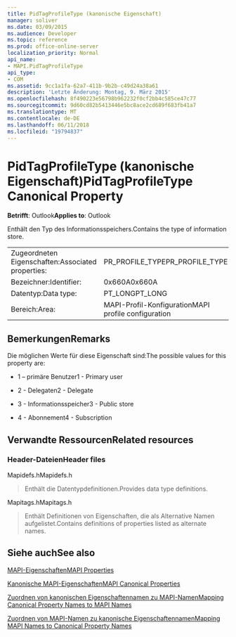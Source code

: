 ```yaml
---
title: PidTagProfileType (kanonische Eigenschaft)
manager: soliver
ms.date: 03/09/2015
ms.audience: Developer
ms.topic: reference
ms.prod: office-online-server
localization_priority: Normal
api_name:
- MAPI.PidTagProfileType
api_type:
- COM
ms.assetid: 9cc1a1fa-62a7-411b-9b2b-c49d24a38a61
description: 'Letzte Änderung: Montag, 9. März 2015'
ms.openlocfilehash: 8f490223e56798b962232f0cf2bb4c585ce47c77
ms.sourcegitcommit: 9d60cd82b5413446e5bc8ace2cd689f683fb41a7
ms.translationtype: MT
ms.contentlocale: de-DE
ms.lasthandoff: 06/11/2018
ms.locfileid: "19794837"
---
```

# <a name="pidtagprofiletype-canonical-property"></a><span data-ttu-id="95045-103">PidTagProfileType (kanonische Eigenschaft)</span><span class="sxs-lookup"><span data-stu-id="95045-103">PidTagProfileType Canonical Property</span></span>

  
  
<span data-ttu-id="95045-104">**Betrifft**: Outlook</span><span class="sxs-lookup"><span data-stu-id="95045-104">**Applies to**: Outlook</span></span> 
  
<span data-ttu-id="95045-105">Enthält den Typ des Informationsspeichers.</span><span class="sxs-lookup"><span data-stu-id="95045-105">Contains the type of information store.</span></span>
  
|||
|:-----|:-----|
|<span data-ttu-id="95045-106">Zugeordneten Eigenschaften:</span><span class="sxs-lookup"><span data-stu-id="95045-106">Associated properties:</span></span>  <br/> |<span data-ttu-id="95045-107">PR_PROFILE_TYPE</span><span class="sxs-lookup"><span data-stu-id="95045-107">PR_PROFILE_TYPE</span></span>  <br/> |
|<span data-ttu-id="95045-108">Bezeichner:</span><span class="sxs-lookup"><span data-stu-id="95045-108">Identifier:</span></span>  <br/> |<span data-ttu-id="95045-109">0x660A</span><span class="sxs-lookup"><span data-stu-id="95045-109">0x660A</span></span>  <br/> |
|<span data-ttu-id="95045-110">Datentyp:</span><span class="sxs-lookup"><span data-stu-id="95045-110">Data type:</span></span>  <br/> |<span data-ttu-id="95045-111">PT_LONG</span><span class="sxs-lookup"><span data-stu-id="95045-111">PT_LONG</span></span>  <br/> |
|<span data-ttu-id="95045-112">Bereich:</span><span class="sxs-lookup"><span data-stu-id="95045-112">Area:</span></span>  <br/> |<span data-ttu-id="95045-113">MAPI-Profil-Konfiguration</span><span class="sxs-lookup"><span data-stu-id="95045-113">MAPI profile configuration</span></span>  <br/> |
   
## <a name="remarks"></a><span data-ttu-id="95045-114">Bemerkungen</span><span class="sxs-lookup"><span data-stu-id="95045-114">Remarks</span></span>

<span data-ttu-id="95045-115">Die möglichen Werte für diese Eigenschaft sind:</span><span class="sxs-lookup"><span data-stu-id="95045-115">The possible values for this property are:</span></span>
  
- <span data-ttu-id="95045-116">1 – primäre Benutzer</span><span class="sxs-lookup"><span data-stu-id="95045-116">1 - Primary user</span></span>
    
- <span data-ttu-id="95045-117">2 - Delegaten</span><span class="sxs-lookup"><span data-stu-id="95045-117">2 - Delegate</span></span>
    
- <span data-ttu-id="95045-118">3 - Informationsspeicher</span><span class="sxs-lookup"><span data-stu-id="95045-118">3 - Public store</span></span>
    
- <span data-ttu-id="95045-119">4 - Abonnement</span><span class="sxs-lookup"><span data-stu-id="95045-119">4 - Subscription</span></span>
    
## <a name="related-resources"></a><span data-ttu-id="95045-120">Verwandte Ressourcen</span><span class="sxs-lookup"><span data-stu-id="95045-120">Related resources</span></span>

### <a name="header-files"></a><span data-ttu-id="95045-121">Header-Dateien</span><span class="sxs-lookup"><span data-stu-id="95045-121">Header files</span></span>

<span data-ttu-id="95045-122">Mapidefs.h</span><span class="sxs-lookup"><span data-stu-id="95045-122">Mapidefs.h</span></span>
  
> <span data-ttu-id="95045-123">Enthält die Datentypdefinitionen.</span><span class="sxs-lookup"><span data-stu-id="95045-123">Provides data type definitions.</span></span>
    
<span data-ttu-id="95045-124">Mapitags.h</span><span class="sxs-lookup"><span data-stu-id="95045-124">Mapitags.h</span></span>
  
> <span data-ttu-id="95045-125">Enthält Definitionen von Eigenschaften, die als Alternative Namen aufgelistet.</span><span class="sxs-lookup"><span data-stu-id="95045-125">Contains definitions of properties listed as alternate names.</span></span>
    
## <a name="see-also"></a><span data-ttu-id="95045-126">Siehe auch</span><span class="sxs-lookup"><span data-stu-id="95045-126">See also</span></span>



[<span data-ttu-id="95045-127">MAPI-Eigenschaften</span><span class="sxs-lookup"><span data-stu-id="95045-127">MAPI Properties</span></span>](mapi-properties.md)
  
[<span data-ttu-id="95045-128">Kanonische MAPI-Eigenschaften</span><span class="sxs-lookup"><span data-stu-id="95045-128">MAPI Canonical Properties</span></span>](mapi-canonical-properties.md)
  
[<span data-ttu-id="95045-129">Zuordnen von kanonischen Eigenschaftennamen zu MAPI-Namen</span><span class="sxs-lookup"><span data-stu-id="95045-129">Mapping Canonical Property Names to MAPI Names</span></span>](mapping-canonical-property-names-to-mapi-names.md)
  
[<span data-ttu-id="95045-130">Zuordnen von MAPI-Namen zu kanonische Eigenschaftennamen</span><span class="sxs-lookup"><span data-stu-id="95045-130">Mapping MAPI Names to Canonical Property Names</span></span>](mapping-mapi-names-to-canonical-property-names.md)

